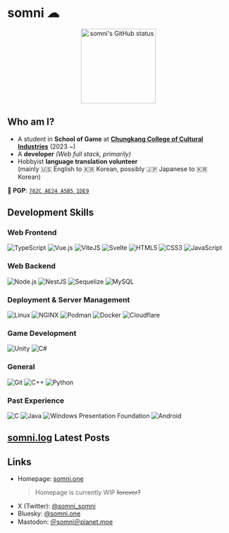 somni ☁
=======
<p align="center">
 <a href="#"><img src="https://github-readme-stats-git-masterrstaa-rickstaa.vercel.app/api?username=somnisomni&show_icons=true&theme=gotham" alt="somni's GitHub status" height="170px" /></a><br />
</p>

Who am I?
---------
  * A student in **School of Game** at [**Chungkang College of Cultural Industries**](https://ck.ac.kr) (2023 ~)
  * A **developer** *(Web full stack, primarily)*
  * Hobbyist **language translation volunteer**  
    (mainly 🇺🇸 English to 🇰🇷 Korean, possibly 🇯🇵 Japanese to 🇰🇷 Korean)

  **🔑 PGP**: [`782C AE24 A5B5 1DE9`](https://keybase.io/somnisomni)

Development Skills
------------------
### Web Frontend
  ![TypeScript](https://img.shields.io/badge/TypeScript-3178C6?style=for-the-badge&logo=TypeScript&logoColor=FAF9F8)
  ![Vue.js](https://img.shields.io/badge/Vue.js-40B883?style=for-the-badge&logo=Vuedotjs&logoColor=white)
  ![ViteJS](https://img.shields.io/badge/ViteJS-8A75FE?style=for-the-badge&logo=Vite&logoColor=white&labelColor=8A75FE&color=3595BD)
  ![Svelte](https://img.shields.io/badge/Svelte-FF4513?style=for-the-badge&logo=Svelte&logoColor=white)
  ![HTML5](https://img.shields.io/badge/HTML5-E5532F?style=for-the-badge&logo=HTML5&logoColor=white)
  ![CSS3](https://img.shields.io/badge/CSS3-1375BB?style=for-the-badge&logo=CSS3&logoColor=white)
  ![JavaScript](https://img.shields.io/badge/JavaScript-F7DF1E?style=for-the-badge&logo=JavaScript&logoColor=black)

### Web Backend
  ![Node.js](https://img.shields.io/badge/Node.js-87CF34?style=for-the-badge&logo=Nodedotjs&logoColor=white)
  ![NestJS](https://img.shields.io/badge/NestJS-DB234B?style=for-the-badge&logo=NestJS&logoColor=white)
  ![Sequelize](https://img.shields.io/badge/Sequelize-2E3B69?style=for-the-badge&logo=Sequelize&logoColor=white)
  ![MySQL](https://img.shields.io/badge/MySQL-02758F?style=for-the-badge&logo=MySQL&logoColor=white)

### Deployment & Server Management
  ![Linux](https://img.shields.io/badge/Linux-FABE23?style=for-the-badge&logo=Linux&logoColor=0A0A0C)
  ![NGINX](https://img.shields.io/badge/NGINX-199940?style=for-the-badge&logo=NGINX&logoColor=white)
  ![Podman](https://img.shields.io/badge/Podman-8D32AC?style=for-the-badge&logo=Podman&logoColor=white)
  ![Docker](https://img.shields.io/badge/Docker-2468EE?style=for-the-badge&logo=Docker&logoColor=white)
  ![Cloudflare](https://img.shields.io/badge/Cloudflare-F18229?style=for-the-badge&logo=Cloudflare&logoColor=white)

### Game Development
  ![Unity](https://img.shields.io/badge/Unity-080808?style=for-the-badge&logo=Unity&logoColor=white)
  ![C#](https://img.shields.io/badge/C%23-5128D5?style=for-the-badge&logo=CSharp&logoColor=white)

### General
  ![Git](https://img.shields.io/badge/Git-F1563B?style=for-the-badge&logo=Git&logoColor=white)
  ![C++](https://img.shields.io/badge/C%2B%2B-004283?style=for-the-badge&logo=Cplusplus&logoColor=white)
  ![Python](https://img.shields.io/badge/Python-FFE874?style=for-the-badge&logo=Python&logoColor=white&labelColor=2D6999)

### Past Experience
  ![C](https://img.shields.io/badge/C-01589C?style=for-the-badge&logo=C&logoColor=white)
  ![Java](https://img.shields.io/badge/Java-5283A2?style=for-the-badge&logo=Oracle&logoColor=white)
  ![Windows Presentation Foundation](https://img.shields.io/badge/WPF-1365A4?style=for-the-badge&logo=dotnet&logoColor=white)
  ![Android](https://img.shields.io/badge/Android-3ADC87?style=for-the-badge&logo=Android&logoColor=white)

[somni.log](https://log.somni.one) Latest Posts
-----------------------------------------------
<!-- BLOG-POST-LIST:START -->
<!-- BLOG-POST-LIST:END -->

Links
-----
  * Homepage: [somni.one](https://somni.one)
    > Homepage is currently WIP <s>forever?</s>
  * X (Twitter): [@somni_somni](https://twitter.com/somni_somni)
  * Bluesky: <a href="https://bsky.app/profile/somni.one">@somni.one</a>
  * Mastodon: <a href="https://planet.moe/@somni" rel="me">＠somni＠planet.moe</a>
